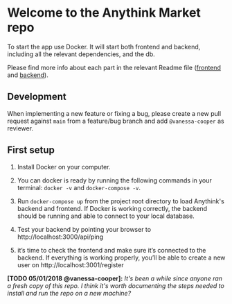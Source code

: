 # Welcome to the Anythink Market repo

To start the app use Docker. It will start both frontend and backend, including all the relevant dependencies, and the db.

Please find more info about each part in the relevant Readme file ([frontend](frontend/readme.md) and [backend](backend/README.md)).

## Development

When implementing a new feature or fixing a bug, please create a new pull request against `main` from a feature/bug branch and add `@vanessa-cooper` as reviewer.

## First setup

1. Install Docker on your computer.

2. You can docker is ready by running the following commands in your terminal: `docker -v` and `docker-compose -v`.

3. Run `docker-compose up` from the project root directory to load Anythink's backend and frontend.
If Docker is working correctly, the backend should be running and able to connect to your local database.

4. Test your backend by pointing your browser to http://localhost:3000/api/ping

5. it’s time to check the frontend and make sure it’s connected to the backend.
If everything is working properly, you’ll be able to create a new user on http://localhost:3001/register

**[TODO 05/01/2018 @vanessa-cooper]:** _It's been a while since anyone ran a fresh copy of this repo. I think it's worth documenting the steps needed to install and run the repo on a new machine?_
